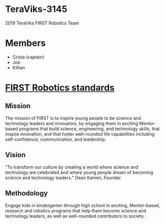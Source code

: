 # TeraViks-3145
2019 TeraViks FIRST Robotics Team

# Members
- Crista (captain)
- Joe 
- Killian

# [FIRST Robotics standards](https://www.firstinspires.org/about/vision-and-mission)

## Mission
The mission of FIRST is to inspire young people to be science and technology leaders and innovators, by engaging them in exciting Mentor-based programs that build science, engineering, and technology skills, that inspire innovation, and that foster well-rounded life capabilities including self-confidence, communication, and leadership.

## Vision
"To transform our culture by creating a world where science and technology are celebrated and where young people dream of becoming science and technology leaders."  Dean Kamen, Founder

## Methodology
Engage kids in kindergarten through high school in exciting, Mentor-based, research and robotics programs that help them become science and technology leaders, as well as well-rounded contributors to society.
